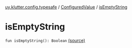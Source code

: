 [uy.klutter.config.typesafe](../index.md) / [ConfiguredValue](index.md) / [isEmptyString](.)


# isEmptyString
<code>fun isEmptyString(): Boolean</code> [(source)](https://github.com/kohesive/klutter/blob/master/config-typesafe-jdk6/src/main/kotlin/uy/klutter/config/typesafe/TypesafeConfig_Ext.kt#L122)<br/>

